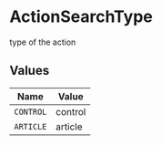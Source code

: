# ActionSearchType

type of the action


## Values

| Name      | Value     |
| --------- | --------- |
| `CONTROL` | control   |
| `ARTICLE` | article   |